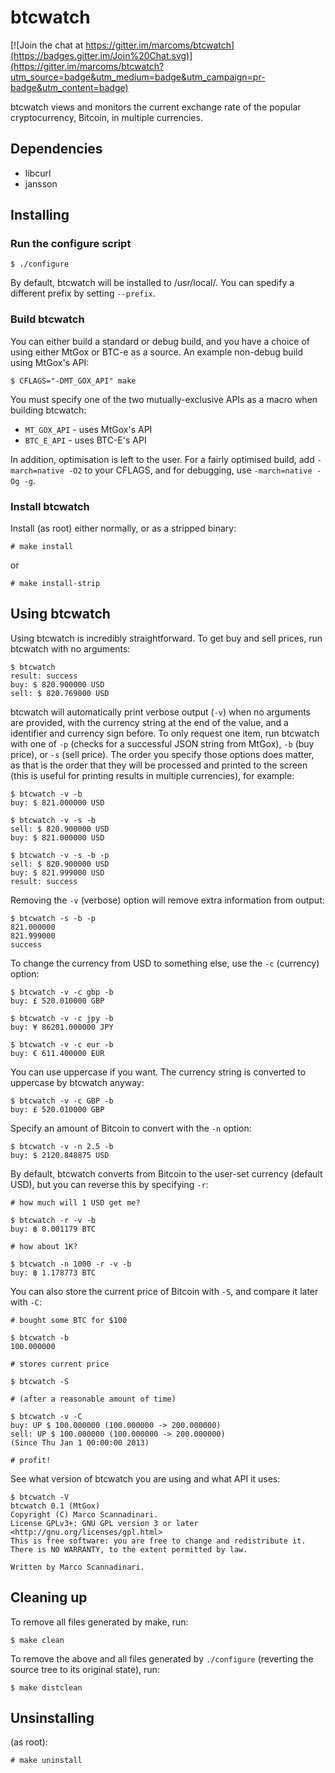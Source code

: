 btcwatch
========

[![Join the chat at https://gitter.im/marcoms/btcwatch](https://badges.gitter.im/Join%20Chat.svg)](https://gitter.im/marcoms/btcwatch?utm_source=badge&utm_medium=badge&utm_campaign=pr-badge&utm_content=badge)

btcwatch views and monitors the current exchange rate of the popular cryptocurrency, Bitcoin, in multiple currencies.

Dependencies
------------

* libcurl
* jansson

Installing
----------

### Run the configure script ###

	$ ./configure
	
By default, btcwatch will be installed to /usr/local/. You can spedify a different prefix by setting `--prefix`.

### Build btcwatch ###

You can either build a standard or debug build, and you have a choice of using either MtGox or BTC-e as a source. An example non-debug build using MtGox's API:

	$ CFLAGS="-DMT_GOX_API" make

You must specify one of the two mutually-exclusive APIs as a macro when building btcwatch:

* `MT_GOX_API` - uses MtGox's API
* `BTC_E_API` - uses BTC-E's API

In addition, optimisation is left to the user. For a fairly optimised build, add `-march=native -O2` to your CFLAGS, and for debugging, use `-march=native -Og -g`.

### Install btcwatch ###

Install (as root) either normally, or as a stripped binary:

	# make install

or

	# make install-strip

Using btcwatch
--------------

Using btcwatch is incredibly straightforward. To get buy and sell prices, run btcwatch with no arguments:

	$ btcwatch
	result: success
	buy: $ 820.900000 USD
	sell: $ 820.769000 USD

btcwatch will automatically print verbose output (`-v`) when no arguments are provided, with the currency string at the end of the value, and a identifier and currency sign before.
To only request one item, run btcwatch with one of `-p` (checks for a successful JSON string from MtGox), `-b` (buy price), or `-s` (sell price). The order you specify those options does matter, as that is the order that they will be processed and printed to the screen (this is useful for printing results in multiple currencies), for example:

	$ btcwatch -v -b
	buy: $ 821.000000 USD

	$ btcwatch -v -s -b
	sell: $ 820.900000 USD
	buy: $ 821.000000 USD

	$ btcwatch -v -s -b -p
	sell: $ 820.900000 USD
	buy: $ 821.999000 USD
	result: success

Removing the `-v` (verbose) option will remove extra information from output:

	$ btcwatch -s -b -p
	821.000000
	821.999000
	success

To change the currency from USD to something else, use the `-c` (currency) option:

	$ btcwatch -v -c gbp -b
	buy: £ 520.010000 GBP

	$ btcwatch -v -c jpy -b
	buy: ¥ 86201.000000 JPY

	$ btcwatch -v -c eur -b
	buy: € 611.400000 EUR

You can use uppercase if you want. The currency string is converted to uppercase by btcwatch anyway:

	$ btcwatch -v -c GBP -b
	buy: £ 520.010000 GBP

Specify an amount of Bitcoin to convert with the `-n` option:

	$ btcwatch -v -n 2.5 -b
	buy: $ 2120.848875 USD

By default, btcwatch converts from Bitcoin to the user-set currency (default USD), but you can reverse this by specifying `-r`:

	# how much will 1 USD get me?

	$ btcwatch -r -v -b
	buy: ฿ 0.001179 BTC

	# how about 1K?

	$ btcwatch -n 1000 -r -v -b
	buy: ฿ 1.178773 BTC

You can also store the current price of Bitcoin with `-S`, and compare it later with `-C`:

	# bought some BTC for $100

	$ btcwatch -b
	100.000000

	# stores current price

	$ btcwatch -S
	
	# (after a reasonable amount of time)
	
	$ btcwatch -v -C
	buy: UP $ 100.000000 (100.000000 -> 200.000000)
	sell: UP $ 100.000000 (100.000000 -> 200.000000)
	(Since Thu Jan 1 00:00:00 2013)
	
	# profit!

See what version of btcwatch you are using and what API it uses:

	$ btcwatch -V
	btcwatch 0.1 (MtGox)
	Copyright (C) Marco Scannadinari.
	License GPLv3+: GNU GPL version 3 or later <http://gnu.org/licenses/gpl.html>
	This is free software: you are free to change and redistribute it.
	There is NO WARRANTY, to the extent permitted by law.

	Written by Marco Scannadinari.

Cleaning up
-----------

To remove all files generated by make, run:

	$ make clean

To remove the above and all files generated by `./configure` (reverting the source tree to its original state), run:

	$ make distclean

Unsinstalling
-------------

(as root):

	# make uninstall

